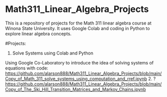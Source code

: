 # Math311_Linear_Algebra_Projects

This is a repository of projects for the Math 311 linear algebra course at Winona State University. It uses Google Colab and coding in Python to explore linear algebra concepts.

#Projects:

1. Solve Systems using Colab and Python

Using Google Co-Laboratory to introduce the idea of solving systems of equations with code:
https://github.com/alarson888/Math311_Linear_Algebra_Projects/blob/main/Copy_of_Math_311_solve_systems_using_computation_and_rref.ipynb
2. ?
https://github.com/alarson888/Math311_Linear_Algebra_Projects/blob/main/Copy_of_The_Ski_Hill_Transition_Matrices_and_Markov_Chains.ipynb
